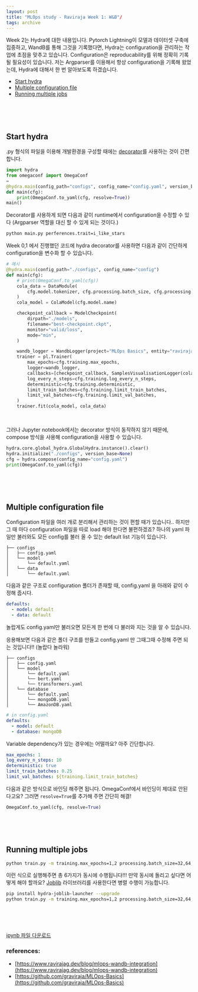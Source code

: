 ```yaml
---
layout: post
title: "MLOps study - Raviraja Week 1: W&B"/
tags: archive
---
```


Week 2는 Hydra에 대한 내용입니다. Pytorch Lightning이 모델과 데이터셋 구축에 집중하고, WandB를 통해 그것을 기록했다면, Hydra는 configuration을 관리하는 작업에 초점을 맞추고 있습니다. Configuration은 reproducability를 위해 정확히 기록될 필요성이 있습니다. 저는 Argparser를 이용해서 항상 configuration을 기록해 왔었는데, Hydra에 대해서 한 번 알아보도록 하겠습니다.
- [Start hydra](#start-hydra)
- [Multiple configuration file](#multiple-configuration-file)
- [Running multiple jobs](#running-multiple-jobs)

<br><br><br>

## Start hydra

.py 형식의 파일을 이용해 개발환경을 구성할 때에는 [decorator](https://dojang.io/mod/page/view.php?id=2427)를 사용하는 것이 간편합니다.
```python
import hydra
from omegaconf import OmegaConf
=
@hydra.main(config_path="configs", config_name="config.yaml", version_base="1.2")
def main(cfg):
    print(OmegaConf.to_yaml(cfg, resolve=True))
main()
```
Decorator를 사용하게 되면 다음과 같이 runtime에서 configuration을 수정할 수 있다 (Argparser 역할을 대신 할 수 있게 되는 것이다.)
```bash
python main.py perferences.trait=i_like_stars
```
Week 0,1 에서 진행했던 코드에 hydra decorator를 사용하면 다음과 같이 간단하게 configuration을 변수화 할 수 있습니다.
```python
# 예시 
@hydra.main(config_path="./configs", config_name="config")
def main(cfg):
    # print(OmegaConf.to_yaml(cfg))
    cola_data = DataModule(
        cfg.model.tokenizer, cfg.processing.batch_size, cfg.processing.max_length
    )
    cola_model = ColaModel(cfg.model.name)

    checkpoint_callback = ModelCheckpoint(
        dirpath="./models",
        filename="best-checkpoint.ckpt",
        monitor="valid/loss",
        mode="min",
    )

    wandb_logger = WandbLogger(project="MLOps Basics", entity="raviraja")
    trainer = pl.Trainer(
        max_epochs=cfg.training.max_epochs,
        logger=wandb_logger,
        callbacks=[checkpoint_callback, SamplesVisualisationLogger(cola_data)],
        log_every_n_steps=cfg.training.log_every_n_steps,
        deterministic=cfg.training.deterministic,
        limit_train_batches=cfg.training.limit_train_batches,
        limit_val_batches=cfg.training.limit_val_batches,
    )
    trainer.fit(cola_model, cola_data)
```
<br>
  
그러나 Jupyter notebook에서는 decorator 방식이 동작하지 않기 때문에, compose 방식을 사용해 configuration을 사용할 수 있습니다.
```python
hydra.core.global_hydra.GlobalHydra.instance().clear()
hydra.initialize("./configs", version_base=None)
cfg = hydra.compose(config_name="config.yaml")
print(OmegaConf.to_yaml(cfg))
```


<br><br><br>


## Multiple configuration file

Configuration 파일을 여러 개로 분리해서 관리하는 것이 편할 때가 있습니다.. 하지만 그 때 마다 configuration 파일을 따로 load 해야 한다면 불편하겠죠? 하나의 yaml 파일만 불러와도 모든 config를 불러 올 수 있는 default list 기능이 있습니다.

```text
├── configs
│   ├── config.yaml
│   └── model
│       └── default.yaml
│   └── data
│       └── default.yaml
```
다음과 같은 구조로 configuration 폴더가 존재할 때, config.yaml 을 아래와 같이 수정해 줍시다.
```yaml
defaults:
  - model: default
  - data: default
```

놀랍게도 config.yaml만 불러오면 모든게 한 번에 다 불러와 지는 것을 알 수 있습니다.  

응용해보면 다음과 같은 폴더 구조를 만들고 config.yaml 만 그때그때 수정해 주면 되는 것입니다!! (놀랍다 놀라워)
```text
├── configs
│   ├── config.yaml
│   └── model
│       └── default.yaml
│       └── bert.yaml
│       └── transformers.yaml
│   └── database
│       └── default.yaml
│       └── mongoDB.yaml
│       └── AmazonDB.yaml
```
```yaml
# in config.yaml
defaults:
  - model: default
  - database: mongoDB
```

Variable dependency가 있는 경우에는 어떨까요? 아주 간단합니다.
```yaml
max_epochs: 1
log_every_n_steps: 10
deterministic: true
limit_train_batches: 0.25
limit_val_batches: ${training.limit_train_batches}
```
다음과 같은 방식으로 바인딩 해주면 됩니다.
OmegaConf에서 바인딩이 제대로 안된다고요? 그러면 `resolve=True`를 추가해 주면 간단히 해결!
```python
OmegaConf.to_yaml(cfg, resolve=True)
```

<br><br><br>

## Running multiple jobs

```bash
python train.py -m training.max_epochs=1,2 processing.batch_size=32,64,128
```

이런 식으로 실행해주면 총 6가지가 동시에 수행됩니다!!! 만약 동시에 돌리고 싶다면 어떻게 해야 할까요? [Joblib](https://hydra.cc/docs/plugins/joblib_launcher/) 라이브러리를 사용한다면 병렬 수행이 가능합니다.  

```bash
pip install hydra-joblib-launcher --upgrade
python train.py -m training.max_epochs=1,2 processing.batch_size=32,64,128 hydra/launcher=joblib
```


<br><br><br>

[ipynb 파일 다운로드](../../../_codes/MLOps/Raviraja/Week2.ipynb)
<h3> references: </h3>

* [https://www.ravirajag.dev/blog/mlops-wandb-integration](https://www.ravirajag.dev/blog/mlops-wandb-integration)
* [https://github.com/graviraja/MLOps-Basics](https://github.com/graviraja/MLOps-Basics)
